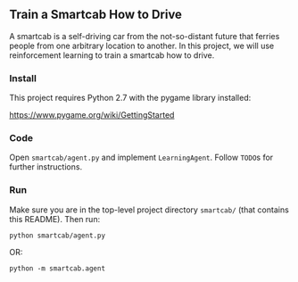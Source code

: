 ## Train a Smartcab How to Drive

A smartcab is a self-driving car from the not-so-distant future that ferries people from one arbitrary location to another. In this project, we will use reinforcement learning to train a smartcab how to drive.

### Install

This project requires Python 2.7 with the pygame library installed:

https://www.pygame.org/wiki/GettingStarted

### Code

Open `smartcab/agent.py` and implement `LearningAgent`. Follow `TODO`s for further instructions.

### Run

Make sure you are in the top-level project directory `smartcab/` (that contains this README). Then run:

```python smartcab/agent.py```

OR:

```python -m smartcab.agent```
